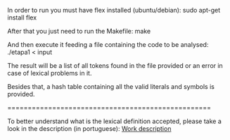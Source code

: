 In order to run you must have flex installed (ubuntu/debian):
 sudo apt-get install flex

After that you just need to run the Makefile:
 make

And then execute it feeding a file containing the code to be analysed:
 ./etapa1 < input

The result will be a list of all tokens found in the file provided or an error in case of lexical problems in it.

Besides that, a hash table containing all the valid literals and symbols is provided.


==================================================

To better understand what is the lexical definition accepted, please take a look in the description (in portuguese):
[Work description](https://bitbucket.org/bpsilva/compiler-01_lexical_analysis/src/f12e26addcca1d1ac8894d7026391534afafd571/definicao.pdf?at=master&fileviewer=file-view-default)